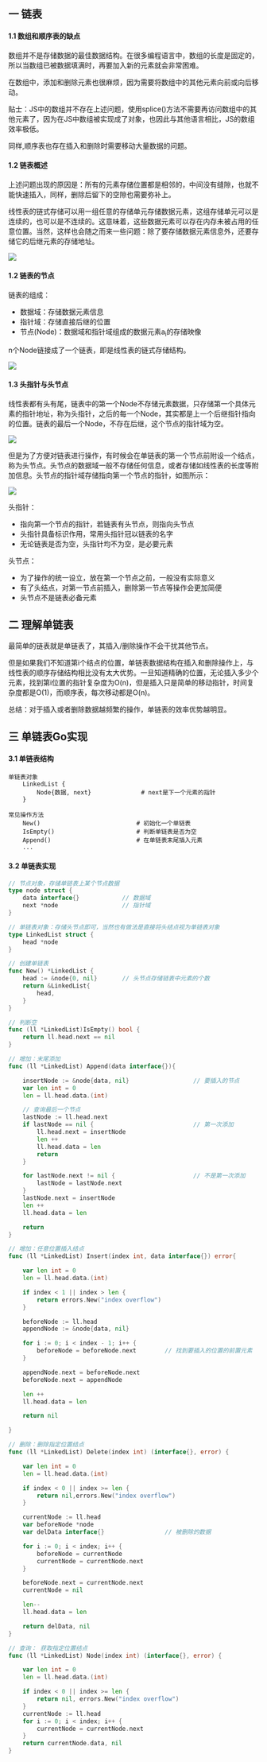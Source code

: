 ## 一 链表

#### 1.1 数组和顺序表的缺点

数组并不是存储数据的最佳数据结构。在很多编程语言中，数组的长度是固定的，所以当数组已被数据填满时，再要加入新的元素就会非常困难。  

在数组中，添加和删除元素也很麻烦，因为需要将数组中的其他元素向前或向后移动。   

贴士：JS中的数组并不存在上述问题，使用splice()方法不需要再访问数组中的其他元素了，因为在JS中数组被实现成了对象，也因此与其他语言相比，JS的数组效率极低。

同样,顺序表也存在插入和删除时需要移动大量数据的问题。  

#### 1.2 链表概述  

上述问题出现的原因是：所有的元素存储位置都是相邻的，中间没有缝隙，也就不能快速插入，同样，删除后留下的空隙也需要弥补上。  

线性表的链式存储可以用一组任意的存储单元存储数据元素，这组存储单元可以是连续的，也可以是不连续的。这意味着，这些数据元素可以存在内存未被占用的任意位置。当然，这样也会随之而来一些问题：除了要存储数据元素信息外，还要存储它的后继元素的存储地址。  

![](../images/Algorithm/linkedlist-1.png)  

#### 1.2 链表的节点

链表的组成：
- 数据域：存储数据元素信息
- 指针域：存储直接后继的位置
- 节点(Node)：数据域和指针域组成的数据元素a<sub>i</sub>的存储映像

n个Node链接成了一个链表，即是线性表的链式存储结构。  

![](../images/Algorithm/linkedlist-2.png)  

#### 1.3 头指针与头节点

线性表都有头有尾，链表中的第一个Node不存储元素数据，只存储第一个具体元素的指针地址，称为头指针，之后的每一个Node，其实都是上一个后继指针指向的位置。链表的最后一个Node，不存在后继，这个节点的指针域为空。   

![](../images/Algorithm/linkedlist-3.png)  


但是为了方便对链表进行操作，有时候会在单链表的第一个节点前附设一个结点，称为头节点。头节点的数据域一般不存储任何信息，或者存储如线性表的长度等附加信息。头节点的指针域存储指向第一个节点的指针，如图所示：   

![](../images/Algorithm/linkedlist-4.png)  
  

头指针：
- 指向第一个节点的指针，若链表有头节点，则指向头节点
- 头指针具备标识作用，常用头指针冠以链表的名字
- 无论链表是否为空，头指针均不为空，是必要元素

头节点：
- 为了操作的统一设立，放在第一个节点之前，一般没有实际意义
- 有了头结点，对第一节点前插入，删除第一节点等操作会更加简便
- 头节点不是链表必备元素 

## 二 理解单链表  

最简单的链表就是单链表了，其插入/删除操作不会干扰其他节点。  

但是如果我们不知道第i个结点的位置，单链表数据结构在插入和删除操作上，与线性表的顺序存储结构相比没有太大优势。一旦知道精确的位置，无论插入多少个元素，找到第i位置的指针复杂度为O(n)，但是插入只是简单的移动指针，时间复杂度都是O(1)，而顺序表，每次移动都是O(n)。  

总结：对于插入或者删除数据越频繁的操作，单链表的效率优势越明显。

## 三 单链表Go实现

#### 3.1 单链表结构
```
单链表对象  
	LinkedList {
		Node{数据, next}          	# next是下一个元素的指针
	}

常见操作方法    
    New()          					# 初始化一个单链表
    IsEmpty()            			# 判断单链表是否为空
    Append()               			# 在单链表末尾插入元素
	...
```

#### 3.2 单链表实现

```go
// 节点对象，存储单链表上某个节点数据
type node struct {
	data interface{}			// 数据域
	next *node					// 指针域
}

// 单链表对象：存储头节点即可，当然也有做法是直接将头结点视为单链表对象
type LinkedList struct {
	head *node					
}

// 创建单链表
func New() *LinkedList {
	head := &node{0, nil}		// 头节点存储链表中元素的个数
	return &LinkedList{
		head,
	}
}

// 判断空
func (ll *LinkedList)IsEmpty() bool {
	return ll.head.next == nil
}

// 增加：末尾添加
func (ll *LinkedList) Append(data interface{}){

	insertNode := &node{data, nil}					// 要插入的节点
	var len int = 0
	len = ll.head.data.(int)

	// 查询最后一个节点
	lastNode := ll.head.next
	if lastNode == nil {							// 第一次添加
		ll.head.next = insertNode
		len ++
		ll.head.data = len
		return
	}

	for lastNode.next != nil {						// 不是第一次添加
		lastNode = lastNode.next
	}
	lastNode.next = insertNode
	len ++
	ll.head.data = len

	return
}

// 增加：任意位置插入结点
func (ll *LinkedList) Insert(index int, data interface{}) error{

	var len int = 0
	len = ll.head.data.(int)

	if index < 1 || index > len {
		return errors.New("index overflow")
	}

	beforeNode := ll.head
	appendNode := &node{data, nil}

	for i := 0; i < index - 1; i++ {
		beforeNode = beforeNode.next		// 找到要插入的位置的前置元素
	}

	appendNode.next = beforeNode.next
	beforeNode.next = appendNode

	len ++
	ll.head.data = len

	return nil

}

// 删除：删除指定位置结点
func (ll *LinkedList) Delete(index int) (interface{}, error) {

	var len int = 0
	len = ll.head.data.(int)

	if index < 0 || index >= len {
		return nil,errors.New("index overflow")
	}

	currentNode := ll.head
	var beforeNode *node
	var delData interface{}					// 被删除的数据

	for i := 0; i < index; i++ {
		beforeNode = currentNode
		currentNode = currentNode.next
	}

	beforeNode.next = currentNode.next
	currentNode = nil

	len--
	ll.head.data = len

	return delData, nil
}

// 查询： 获取指定位置结点
func (ll *LinkedList) Node(index int) (interface{}, error) {

	var len int = 0
	len = ll.head.data.(int)

	if index < 0 || index >= len {
		return nil, errors.New("index overflow")
	}
	currentNode := ll.head
	for i := 0; i < index; i++ {
		currentNode = currentNode.next
	}
	return currentNode.data, nil
}
```